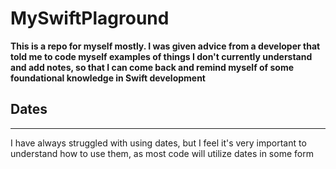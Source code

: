 # MySwiftPlaground
**This is a repo for myself mostly. I was given advice from a developer that told me to code myself examples of things I don't currently understand and add notes, so that I can come back and remind myself of some foundational knowledge in Swift development**
## Dates
---
I have always struggled with using dates, but I feel it's very important to understand how to use them, as most code will utilize dates in some form
